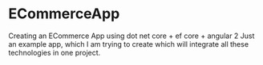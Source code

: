 # ECommerceApp
Creating an ECommerce App using dot net core + ef core + angular 2 
Just an example app, which I am trying to create which will integrate all these technologies in one project.
